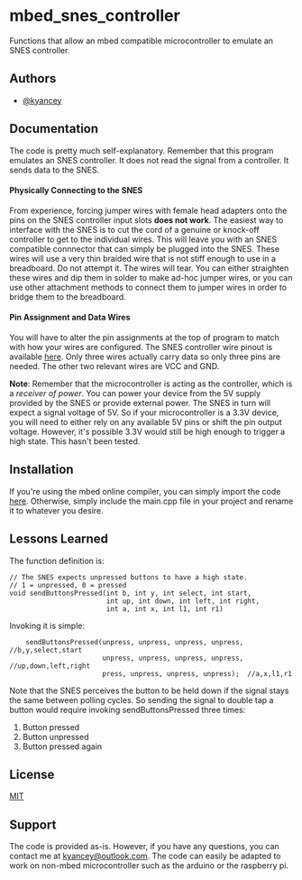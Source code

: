 
# mbed_snes_controller

Functions that allow an mbed compatible microcontroller to emulate an SNES controller.


## Authors

- [@kyancey](https://www.github.com/kyancey)

  
## Documentation

The code is pretty much self-explanatory. Remember that this program emulates
an SNES controller. It does not read the signal from a controller. It sends
data to the SNES.

#### Physically Connecting to the SNES
From experience, forcing jumper wires with female head adapters
onto the pins on the SNES controller input slots **does not work**. The easiest way
to interface with the SNES is to cut the cord of a genuine or knock-off controller to
get to the individual wires. This will leave you with an SNES compatible connnector that
can simply be plugged into the SNES. These wires will use a very thin braided wire that
is not stiff enough to use in a breadboard. Do not attempt it. The wires will tear.
You can either straighten these wires and dip them in solder to make ad-hoc jumper wires,
or you can use other attachment methods to connect them to jumper wires in order to
bridge them to the breadboard.

#### Pin Assignment and Data Wires
You will have to alter the pin assignments at the top of program
to match with how your wires are configured. The SNES controller
wire pinout is available [here](https://pinoutguide.com/Game/snescontroller_pinout.shtml).
Only three wires actually carry data so only three pins are needed.
The other two relevant wires are VCC and GND.

**Note**: Remember that the microcontroller is acting
as the controller, which is a _receiver of power_. You can power your device from the 5V supply
provided by the SNES or provide external power. The SNES in turn will expect a signal voltage of 5V.
So if your microcontroller is a 3.3V device, you will need to either rely on any available 5V pins
or shift the pin output voltage. However, it's possible 3.3V would still be high enough to trigger
a high state. This hasn't been tested.

## Installation 

If you're using the mbed online compiler,
you can simply import the code
[here](https://os.mbed.com/users/kyancey/code/SNES_Controller/).
Otherwise, simply include the main.cpp file in your project and
rename it to whatever you desire.

## Lessons Learned

The function definition is:

    // The SNES expects unpressed buttons to have a high state.
    // 1 = unpressed, 0 = pressed
    void sendButtonsPressed(int b, int y, int select, int start,
                            int up, int down, int left, int right,
                            int a, int x, int l1, int r1)

Invoking it is simple:

        sendButtonsPressed(unpress, unpress, unpress, unpress, //b,y,select,start
                           unpress, unpress, unpress, unpress, //up,down,left,right
                           press, unpress, unpress, unpress);  //a,x,l1,r1

Note that the SNES perceives the button to be held down if the signal stays the same
between polling cycles. So sending the signal to double tap a button would require
invoking sendButtonsPressed three times:

1. Button pressed
2. Button unpressed
3. Button pressed again

## License

[MIT](https://choosealicense.com/licenses/mit/)

  
## Support

The code is provided as-is. However, if you have any questions, you
can contact me at kyancey@outlook.com. The code can easily be adapted
to work on non-mbed microcontroller such as the arduino or the raspberry pi.
